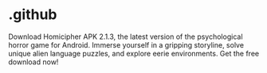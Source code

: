 # .github
Download Homicipher APK 2.1.3, the latest version of the psychological horror game for Android. Immerse yourself in a gripping storyline, solve unique alien language puzzles, and explore eerie environments. Get the free download now!
